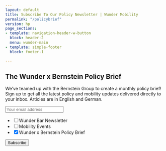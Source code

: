 ```yaml
---
layout: default
title: Subscribe To Our Policy Newsletter | Wunder Mobility
permalink: "/policybrief"
version: hp
page_sections:
- template: navigation-header-w-button
  block: header-2
  menu: wunder-main
- template: simple-footer
  block: footer-1

---
```


<div class="jumbotron d-flex flex-column justify-content-center" style="min-height: 40vh;">

  <h2>The Wunder x Bernstein Policy Brief</h2>

  <div class="mx-auto clearfix" style="max-width:500px">
    <p class=" mb-4 mt-3">We’ve teamed up with the Bernstein Group to create a monthly policy brief! Sign up to get all the latest policy and mobility updates delivered directly to your inbox. Articles are in English and German.</p>
    <div id="mc_embed_signup">
    <form action="https://wunder.us3.list-manage.com/subscribe/post?u=c6ee53e24cd30c208f1a610b1&amp;id=0ba0a2cc79" method="post" id="mc-embedded-subscribe-form" name="mc-embedded-subscribe-form" class="validate" target="_blank" novalidate="">
      <div id="mc_embed_signup_scroll" class="clear">
        <div class="mc-field-group form-group text-left">
        	<input type="email" value="" name="EMAIL" class="required email form-control form-control-lg" placeholder="Your email address" id="mce-EMAIL">
        </div>
        <div class="mc-field-group input-group d-none">
          <ul>
            <li><input type="checkbox" value="256" name="group[65][256]" id="mce-group[65]-65-0"><label for="mce-group[65]-65-0">Wunder Bar Newsletter</label></li>
            <li><input type="checkbox" value="512" name="group[65][512]" id="mce-group[65]-65-1"><label for="mce-group[65]-65-1">Mobility Events</label></li>
            <li><input checked type="checkbox" value="1024" name="group[65][1024]" id="mce-group[65]-65-2"><label for="mce-group[65]-65-2">Wunder x Bernstein Policy Brief</label></li>
          </ul>
      </div>
      	<div id="mce-responses" class="clear">
      		<div class="response" id="mce-error-response" style="display:none"></div>
      		<div class="response" id="mce-success-response" style="display:none"></div>
      	</div>    <!-- real people should not fill this in and expect good things - do not remove this or risk form bot signups-->
        <div style="position: absolute; left: -5000px;" aria-hidden="true"><input type="text" name="b_c6ee53e24cd30c208f1a610b1_0ba0a2cc79" tabindex="-1" value=""></div>
        <button value="Subscribe" onclick="document.getElementById('mc-embedded-subscribe-form').submit()" name="subscribe" id="mc-embedded-subscribe" class="btn btn-primary btn-block float-left">Subscribe</button>
        </div>
      </form>
    </div>
  </div>

</div>
